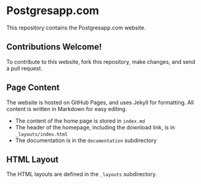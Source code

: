 Postgresapp.com
===============

This repository contains the Postgresapp.com website.

## Contributions Welcome!

To contribute to this website, fork this repository, make changes, and send a pull request.

## Page Content

The website is hosted on GitHub Pages, and uses Jekyll for formatting. All content is written in Markdown for easy editing.

- The content of the home page is stored in `index.md`
- The header of the homepage, including the download link, is in `_layouts/index.html`
- The documentation is in the `documentation` subdirectory

## HTML Layout

The HTML layouts are defined in the `_layouts` subdirectory.
